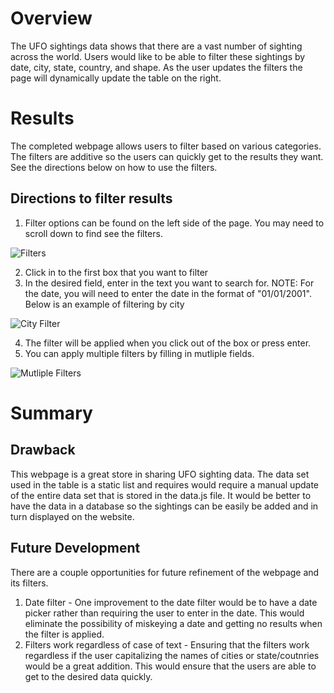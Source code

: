 # Overview
The UFO sightings data shows that there are a vast number of sighting across the world. Users would like to be able to filter these sightings by date, city, state, country, and shape. As the user updates the filters the page will dynamically update the table on the right.

# Results
The completed webpage allows users to filter based on various categories. The filters are additive so the users can quickly get to the results they want.
See the directions below on how to use the filters.
## Directions to filter results
1. Filter options can be found on the left side of the page. You may need to scroll down to find see the filters.

![Filters](../main/resources/filters_start.png)

2. Click in to the first box that you want to filter
3. In the desired field, enter in the text you want to search for. NOTE: For the date, you will need to enter the date in the format of "01/01/2001". Below is an example of filtering by city

![City Filter](../main/resources/city.png)

4. The filter will be applied when you click out of the box or press enter.
5. You can apply multiple filters by filling in mutliple fields.

![Mutliple Filters](../main/resources/multiple.png)

# Summary
## Drawback
This webpage is a great store in sharing UFO sighting data. The data set used in the table is a static list and requires would require a manual update of the entire data set that is stored in the data.js file. It would be better to have the data in a database so the sightings can be easily be added and in turn displayed on the website.
## Future Development
There are a couple opportunities for future refinement of the webpage and its filters.
1. Date filter - One improvement to the date filter would be to have a date picker rather than requiring the user to enter in the date. This would eliminate the possibility of miskeying a date and getting no results when the filter is applied.
2. Filters work regardless of case of text - Ensuring that the filters work regardless if the user capitalizing the names of cities or state/coutnries would be a great addition. This would ensure that the users are able to get to the desired data quickly. 
